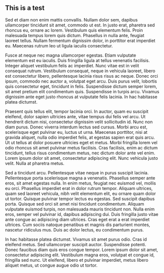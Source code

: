 ## This is a test

Sed et diam non enim mattis convallis. Nullam dolor sem, dapibus ullamcorper tincidunt sit amet, commodo ut est. In justo erat, pharetra sed rhoncus eu, ornare ac lorem. Vestibulum quis elementum felis. Proin malesuada tempus lorem quis dictum. Phasellus in nulla ante, feugiat laoreet tellus. Nullam fermentum dignissim dolor, in porttitor erat imperdiet eu. Maecenas rutrum leo ut ligula iaculis consectetur.

Fusce at neque nec magna ullamcorper egestas. Etiam vulputate elementum est eu iaculis. Duis fringilla ligula at tellus venenatis facilisis. Integer aliquet vestibulum felis ac imperdiet. Nunc vitae est in velit consequat rutrum. Vestibulum consequat, neque in vehicula laoreet, libero est consectetur libero, pellentesque lacinia risus risus ac neque. Donec orci ipsum, commodo nec auctor a, volutpat eget arcu. Duis purus velit, lobortis quis consectetur eget, tincidunt in felis. Suspendisse dictum semper lorem, sit amet pretium elit condimentum quis. Suspendisse in turpis arcu. Vivamus dignissim ante eget justo rhoncus at vulputate felis lacinia. In hac habitasse platea dictumst.

Praesent quis tellus elit, tempor lacinia orci. In auctor, quam eu suscipit eleifend, dolor sapien ultricies ante, vitae tempus dui felis vel arcu. Ut hendrerit dictum nisi, consectetur dignissim velit sollicitudin id. Nunc non diam purus. Donec viverra interdum lectus sed cursus. Morbi arcu est, scelerisque eget pulvinar eu, luctus ut urna. Maecenas porttitor, nisi at gravida aliquet, nulla odio imperdiet felis, at egestas sapien erat quis arcu. Ut ut tellus at dolor posuere ultricies eget et metus. Morbi fringilla lorem vel odio rhoncus sit amet pulvinar metus facilisis. Cras facilisis, enim ac dictum tincidunt, tellus risus condimentum metus, nec dictum dolor ante vel enim. Lorem ipsum dolor sit amet, consectetur adipiscing elit. Nunc vehicula justo velit. Nulla at pharetra metus.

Sed a tincidunt arcu. Pellentesque vitae neque in purus suscipit lacinia. Pellentesque porta scelerisque magna a venenatis. Phasellus semper ante eros, sit amet egestas nulla. In enim metus, feugiat nec euismod vel, mollis eu orci. Phasellus imperdiet erat in dolor rutrum tempor. Aliquam ultrices, quam sed laoreet vehicula, nibh velit elementum elit, eu ornare quam dolor ut tortor. Quisque pulvinar tempor lectus eu egestas. Sed suscipit dapibus porta. Quisque sed orci sit amet nisi tincidunt condimentum. Aliquam vulputate euismod turpis, non malesuada mauris tincidunt non. Nulla enim eros, semper vel pulvinar id, dapibus adipiscing dui. Duis fringilla justo vitae ante congue ac adipiscing diam ultrices. Cras eget erat a erat imperdiet ultrices. Cum sociis natoque penatibus et magnis dis parturient montes, nascetur ridiculus mus. Duis ac dolor lectus, eu condimentum purus.

In hac habitasse platea dictumst. Vivamus sit amet purus odio. Cras id eleifend metus. Sed ullamcorper suscipit auctor. Suspendisse potenti. Donec faucibus diam quis eros congue tempor. Lorem ipsum dolor sit amet, consectetur adipiscing elit. Vestibulum magna eros, volutpat et congue id, fringilla sed nunc. Ut eleifend, libero et pulvinar imperdiet, metus libero aliquet metus, ut congue augue odio ut tortor.


